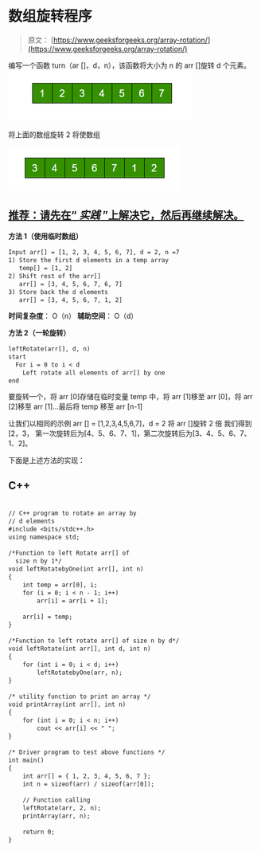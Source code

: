 # 数组旋转程序

> 原文： [https://www.geeksforgeeks.org/array-rotation/](https://www.geeksforgeeks.org/array-rotation/)

编写一个函数 turn（ar []，d，n），该函数将大小为 n 的 arr []旋转 d 个元素。
![Array](img/2977f0e946a3bb34a3b4fd46d9b0fc5e.png "Array")

将上面的数组旋转 2 将使数组

![ArrayRotation1](img/bc7352a2ba78ed382cec52dde78d1e6f.png "ArrayRotation1")

## [推荐：请先在“ ***<u>实践</u>*** ”上解决它，然后再继续解决。](https://practice.geeksforgeeks.org/problems/rotate-array-by-n-elements/0)

**方法 1（使用临时数组）**

```
Input arr[] = [1, 2, 3, 4, 5, 6, 7], d = 2, n =7
1) Store the first d elements in a temp array
   temp[] = [1, 2]
2) Shift rest of the arr[]
   arr[] = [3, 4, 5, 6, 7, 6, 7]
3) Store back the d elements
   arr[] = [3, 4, 5, 6, 7, 1, 2]
```

**时间复杂度**： O（n）
**辅助空间**： O（d）

**方法 2（一轮旋转）**

```
leftRotate(arr[], d, n)
start
  For i = 0 to i < d
    Left rotate all elements of arr[] by one
end
```

要旋转一个，将 arr [0]存储在临时变量 temp 中，将 arr [1]移至 arr [0]，将 arr [2]移至 arr [1]…最后将 temp 移至 arr [n-1]

让我们以相同的示例 arr [] = [1,2,3,4,5,6,7]，d = 2
将 arr []旋转 2 倍
我们得到[2，3， 第一次旋转后为[4、5、6、7、1]，第二次旋转后为[3、4、5、6、7、1、2]。

下面是上述方法的实现：

## C++ 

```

// C++ program to rotate an array by 
// d elements 
#include <bits/stdc++.h> 
using namespace std; 

/*Function to left Rotate arr[] of  
  size n by 1*/
void leftRotatebyOne(int arr[], int n) 
{ 
    int temp = arr[0], i; 
    for (i = 0; i < n - 1; i++) 
        arr[i] = arr[i + 1]; 

    arr[i] = temp; 
} 

/*Function to left rotate arr[] of size n by d*/
void leftRotate(int arr[], int d, int n) 
{ 
    for (int i = 0; i < d; i++) 
        leftRotatebyOne(arr, n); 
} 

/* utility function to print an array */
void printArray(int arr[], int n) 
{ 
    for (int i = 0; i < n; i++) 
        cout << arr[i] << " "; 
} 

/* Driver program to test above functions */
int main() 
{ 
    int arr[] = { 1, 2, 3, 4, 5, 6, 7 }; 
    int n = sizeof(arr) / sizeof(arr[0]); 

    // Function calling 
    leftRotate(arr, 2, n); 
    printArray(arr, n); 

    return 0; 
} 

```